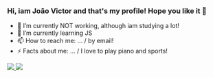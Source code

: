 ### Hi, iam João Victor and that's my profile! Hope you like it 👋

- 🔭 I’m currently NOT working, although iam studying a lot! 
- 🌱 I’m currently learning JS
- 📫 How to reach me: ... / by email!
- ⚡ Facts about me: ... / I love to play piano and sports!

<div>
  <a href="mailto:jvsdf@outlook.com"> <img src = "https://img.shields.io/badge/Gmail-D14836?style=for-the-badge&logo=gmail&logoColor=white" target="_blank"> </a>
  <a href="https://www.instagram.com/jvsfarias"> <img src = "https://img.shields.io/badge/Instagram-E4405F?style=for-the-badge&logo=instagram&logoColor=white" target="_blank"> </a> 
</div>

<div style="display: inline-block"></div>

